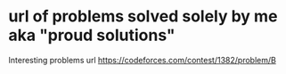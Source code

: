 # url of problems solved solely by me aka "proud solutions"
Interesting problems url
https://codeforces.com/contest/1382/problem/B
